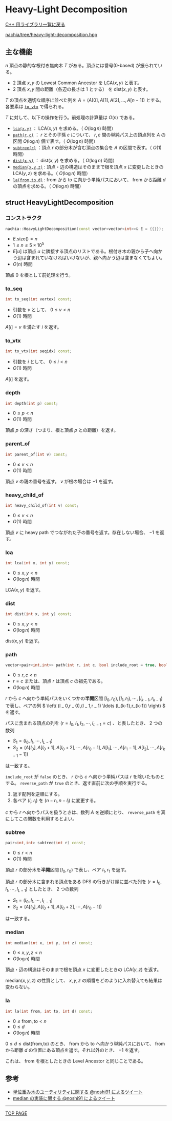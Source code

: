 # Heavy-Light Decomposition

[C++ 用ライブラリ一覧に戻る](../index.md)

[nachia/tree/heavy-light-decomposition.hpp](https://github.com/NachiaVivias/cp-library/blob/main/Cpp/Include/nachia/tree/heavy-light-decomposition.hpp)

## 主な機能

$n$ 頂点の静的な根付き無向木 $T$ がある。頂点には番号(0-based) が振られている。

- $2$ 頂点 $x,y$ の Lowest Common Ancestor を $\mathrm{LCA}(x,y)$ と表す。
- $2$ 頂点 $x,y$ 間の距離（各辺の長さは $1$ とする） を $\mathrm{dist}(x,y)$ と表す。

$T$ の頂点を適切な順序に並べた列を $A=(A[0],A[1],A[2], \ldots ,A[n-1])$ とする。各要素は [`to_vtx`](#to_vtx) で得られる。

$T$ に対して、以下の操作を行う。前処理の計算量は $O(n)$ である。

- [`lca(x,y)`](#lca) ： $\text{LCA}(x,y)$ を求める。（ $O(\log n)$ 時間）
- [`path(r,c)`](#path) ： $r$ とその子孫 $c$ について、 $r,c$ 間の単純パス上の頂点列を $A$ の区間 $O(\log n)$ 個で表す。（ $O(\log n)$ 時間）
- [`subtree(r)`](#subtree) ：頂点 $r$ の部分木が含む頂点の集合を $A$ の区間で表す。（ $O(1)$ 時間）
- [`dist(x,y)`](#dist) ： $\text{dist}(x,y)$ を求める。（ $O(\log n)$ 時間）
- [`median(x,y,z)`](#median) : 頂点・辺の構造はそのままで根を頂点 $x$ に変更したときの $\text{LCA}(y,z)$ を求める。（ $O(\log n)$ 時間）
- [`la(from,to,d)`](#la) : $\text{from}$ から $\text{to}$ に向かう単純パスにおいて、 $\text{from}$ から距離 $d$ の頂点を求める。（ $O(\log n)$ 時間）

## struct HeavyLightDecomposition

### コンストラクタ

```c++
nachia::HeavyLightDecomposition(const vector<vector<int>>& E = {{}});
```

- $E\text{.size()} = n$
- $1 \leq n \leq 5\times 10^5$
- $E[u]$ は頂点 $u$ に隣接する頂点のリストである。根付き木の親から子へ向かう辺は含まれていなければいけないが、親へ向かう辺は含まなくてもよい。
- $O(n)$ 時間

頂点 $0$ を根として前処理を行う。

### to\_seq

```c++
int to_seq(int vertex) const;
```

- 引数を $v$ として、 $0 \leq v \lt n$
- $O(1)$ 時間

$A[i]=v$ を満たす $i$ を返す。

### to\_vtx

```c++
int to_vtx(int seqidx) const;
```

- 引数を $i$ として、 $0 \leq i \lt n$
- $O(1)$ 時間

$A[i]$ を返す。

### depth

```c++
int depth(int p) const;
```

- $0 \leq p \lt n$
- $O(1)$ 時間

頂点 $p$ の深さ（つまり、根と頂点 $p$ との距離）を返す。

### parent\_of

```c++
int parent_of(int v) const;
```

- $0 \leq v \lt n$
- $O(1)$ 時間

頂点 $v$ の親の番号を返す。 $v$ が根の場合は $-1$ を返す。

### heavy\_child\_of

```c++
int heavy_child_of(int v) const;
```

- $0 \leq v \lt n$
- $O(1)$ 時間

頂点 $v$ に heavy path でつながれた子の番号を返す。存在しない場合、 $-1$ を返す。

### lca

```c++
int lca(int x, int y) const;
```

- $0 \leq x,y \lt n$
- $O(\log n)$ 時間

$\text{LCA}(x,y)$ を返す。

### dist

```c++
int dist(int x, int y) const;
```

- $0 \leq x,y \lt n$
- $O(\log n)$ 時間

$\text{dist}(x,y)$ を返す。

### path

```c++
vector<pair<int,int>> path(int r, int c, bool include_root = true, bool reverse_path = false) const;
```

- $0 \leq r,c \lt n$
- $r=c$ または、頂点 $r$ は頂点 $c$ の祖先である。
- $O(\log n)$ 時間

$r$ から $c$ へ向かう単純パスをいくつかの**半開**区間 $[l _ 0,r _ 0),[l _ 1,r _ 1),\cdots ,[l _ {k-1},r _ {k-1})$ で表し、ペアの列 $ \left( (l _ 0,r _ 0),(l _ 1,r _ 1) \ldots (l_{k-1},r_{k-1}) \right) $ を返す。

パスに含まれる頂点の列を $(r=I _ 0,I _ 1,I _ 2, \cdots ,I _ {L-1}=c)$ 、と表したとき、 $2$ つの数列

- $S _ 1 = (I _ 0,I _ 1, \cdots ,I _ {L-1})$
- $S _ 2 = (A[l _ 0],A[l _ 0+1],A[l _ 0+2],\cdots,A[r _ 0-1],A[l _ 1],\cdots,A[r _ 1-1],A[l _ 2],\cdots,A[r _ {k-1}-1])$

は一致する。

`include_root` が `false` のとき、 $r$ から $c$ へ向かう単純パスは $r$ を除いたものとする。
`reverse_path` が `true` のとき、返す直前に次の手順を実行する。

1. 返す配列を逆順にする。
2. 各ペア $(l _ i,r _ i)$ を $(n-r _ i,n-l _ i)$ に変更する。

$c$ から $r$ へ向かうパスを扱うときは、数列 $A$ を逆順にとり、 `reverse_path` を真にしてこの関数を利用するとよい。

### subtree

```c++
pair<int,int> subtree(int r) const;
```

- $0 \leq r \lt n$
- $O(1)$ 時間

頂点 $r$ の部分木を**半開**区間 $[l _ 0,r _ 0)$ で表し、ペア $l _ 1,r _ 1$ を返す。

頂点 $r$ の部分木に含まれる頂点をある DFS の行きがけ順に並べた列を $(r=I _ 0,I _ 1, \cdots ,I _ {L-1})$ としたとき、 $2$ つの数列

- $S _ 1 = (I _ 0,I _ 1, \cdots ,I _ {L-1})$
- $S _ 2 = ( A[l _ 0],A[l _ 0+1],A[l _ 0+2],\cdots,A[r _ 0-1] )$

は一致する。

### median

```c++
int median(int x, int y, int z) const;
```

- $0 \leq x,y,z \lt n$
- $O(\log n)$ 時間

頂点・辺の構造はそのままで根を頂点 $x$ に変更したときの $\text{LCA}(y,z)$ を返す。

$\text{median}(x,y,z)$ の性質として、 $x,y,z$ の順番をどのように入れ替えても結果は変わらない。

### la

```c++
int la(int from, int to, int d) const;
```

- $0 \leq \text{from},\text{to} \lt n$
- $0 \leq d$
- $O(\log n)$ 時間

$0 \leq d \leq \text{dist(from,to)}$ のとき、 $\text{from}$ から $\text{to}$ へ向かう単純パスにおいて、 $\text{from}$ から距離 $d$ の位置にある頂点を返す。それ以外のとき、 $-1$ を返す。

これは、 $\text{from}$ を根としたときの Level Ancestor と同じことである。

## 参考

- [単位重み木のユーティリティに関する @noshi91 によるツイート](https://twitter.com/noshi91/status/1253703019977256961)
- [median の実装に関する @noshi91 によるツイート](https://twitter.com/noshi91/status/1336562191080726528)


---

[TOP PAGE](https://nachiavivias.github.io/cp-library/)


<script type="text/x-mathjax-config">MathJax.Hub.Config({tex2jax:{inlineMath:[['\$','\$']],processEscapes:true},CommonHTML: {matchFontHeight:false}});</script>
<script type="text/javascript" async src="https://cdnjs.cloudflare.com/ajax/libs/mathjax/2.7.1/MathJax.js?config=TeX-MML-AM_CHTML"></script>
